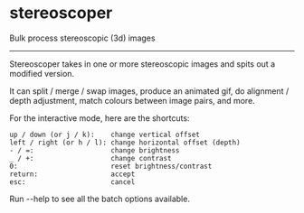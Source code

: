 # stereoscoper
Bulk process stereoscopic (3d) images

-----

Stereoscoper takes in one or more stereoscopic images and spits out a modified version.

It can split / merge / swap images, produce an animated gif, do alignment / depth adjustment, match colours between image pairs, and more.

For the interactive mode, here are the shortcuts:

	up / down (or j / k):    change vertical offset
	left / right (or h / l): change horizontal offset (depth)
	- / =:                   change brightness
	_ / +:                   change contrast
	0:                       reset brightness/contrast
	return:                  accept
	esc:                     cancel

Run --help to see all the batch options available.
